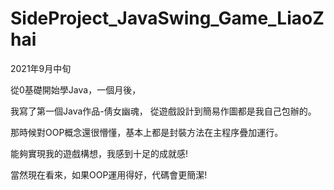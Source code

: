 # SideProject_JavaSwing_Game_LiaoZhai
2021年9月中旬

從0基礎開始學Java，一個月後，

我寫了第一個Java作品-倩女幽魂，
從遊戲設計到簡易作圖都是我自己包辦的。

那時候對OOP概念還很懵懂，基本上都是封裝方法在主程序疊加運行。

能夠實現我的遊戲構想，我感到十足的成就感!

當然現在看來，如果OOP運用得好，代碼會更簡潔!
